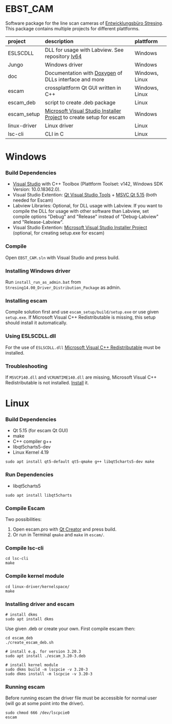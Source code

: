 ﻿# EBST_CAM
Software package for the line scan cameras of [Entwicklungsbüro Stresing](http://stresing.de). This package contains multiple projects for different plattforms.

project         | description                           | plattform
:---            | :---                                  | :---
ESLSCDLL        | DLL for usage with Labview. See repository [lv64](https://github.com/Entwicklungsburo-Stresing/lv64) | Windows
Jungo           | Windows driver                        | Windows
doc             | Documentation with [Doxygen](https://www.doxygen.nl/) of DLLs interface and more  | Windows, Linux
escam           | crossplattform Qt GUI written in C++  | Windows, Linux
escam_deb       | script to create .deb package         | Linux
escam_setup     | [Microsoft Visual Studio Installer Project](https://marketplace.visualstudio.com/items?itemName=VisualStudioClient.MicrosoftVisualStudio2017InstallerProjects) to create setup for escam | Windows
linux-driver    | Linux driver                          | Linux
lsc-cli         | CLI in C                              | Linux

# Windows

### Build Dependencies
* [Visual Studio](https://visualstudio.microsoft.com/) with C++ Toolbox (Plattform Toolset: v142, Windows SDK Version: 10.0.18362.0).
* Visual Studio Extention: [Qt Visual Studio Tools](https://marketplace.visualstudio.com/items?itemName=TheQtCompany.QtVisualStudioTools2019) + [MSVC Qt 5.15](https://www.qt.io/download) (both needed for Escam)
* Labview Libraries: Optional, for DLL usage with Labview. If you want to compile the DLL for usage with other software than Labview, set compile options "Debug" and "Release" instead of "Debug-Labview" and "Release-Labview".
* Visual Studio Extention: [Microsoft Visual Studio Installer Project](https://marketplace.visualstudio.com/items?itemName=VisualStudioClient.MicrosoftVisualStudio2017InstallerProjects) (optional, for creating setup.exe for escam)

### Compile
Open `EBST_CAM.sln` with Visual Studio and press build.

### Installing Windows driver
Run `install_run_as_admin.bat` from `Stresing14.00_Driver_Distribution_Package` as admin. 

### Installing escam
Compile solution first and use `escam_setup/build/setup.exe` or use given `setup.exe`. If Microsoft Visual C++ Redistributable is missing, this setup should install it automatically.

### Using ESLSCDLL.dll
For the use of `ESLSCDLL.dll` [Microsoft Visual C++ Redistributable](https://aka.ms/vs/16/release/vc_redist.x64.exe) must be installed.

### Troubleshooting
If `MSVCP140.dll` and `VCRUNTIME140.dll` are missing, Microsoft Visual C++ Redistributable is not installed. [Install](https://aka.ms/vs/16/release/vc_redist.x64.exe) it.

# Linux

### Build Dependencies
* Qt 5.15 (for escam Qt GUI)
* make
* C++ compiler g++
* libqt5charts5-dev
* Linux Kernel 4.19
```
sudo apt install qt5-default qt5-qmake g++ libqt5charts5-dev make
```

### Run Dependencies
* libqt5charts5
```
sudo apt install libqt5charts
```

### Compile Escam
Two possibilities:
1. Open escam.pro with [Qt Creator](https://www.qt.io/product/development-tools) and press build.
2. Or run in Terminal `qmake` and `make` in `escam/`.

### Compile lsc-cli
```
cd lsc-cli
make
```

### Compile kernel module
```
cd linux-driver/kernelspace/
make
```

### Installing driver and escam

```
# install dkms
sudo apt install dkms
```
Use given .deb or create your own. First compile escam then:
```
cd escam_deb
./create_escam_deb.sh

# install e.g. for version 3.20.3
sudo apt install ./escam_3.20-3.deb

# install kernel module
sudo dkms build -m lscpcie -v 3.20-3
sudo dkms install -m lscpcie -v 3.20-3
```

### Running escam

Before running escam the driver file must be accessible for normal user (will go at some point into the driver).
```
sudo chmod 666 /dev/lscpcie0
escam
```
